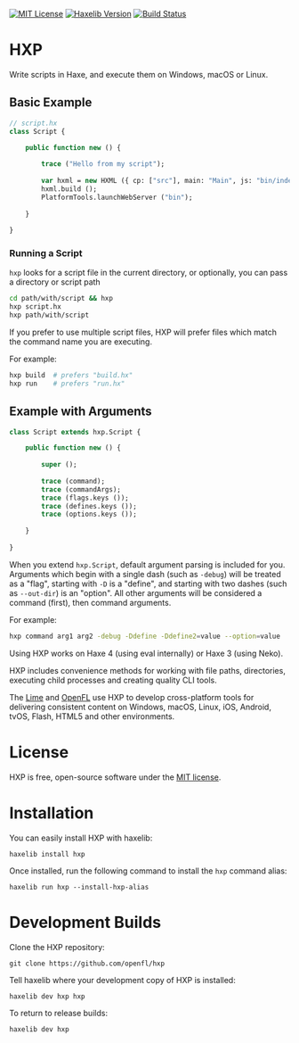 [![MIT License](https://img.shields.io/badge/license-MIT-blue.svg?style=flat)](LICENSE.md) [![Haxelib Version](https://img.shields.io/github/tag/openfl/hxp.svg?style=flat&label=haxelib)](http://lib.haxe.org/p/hxp) [![Build Status](https://img.shields.io/circleci/project/github/openfl/hxp/develop.svg)](https://circleci.com/gh/openfl/hxp)

HXP
===

Write scripts in Haxe, and execute them on Windows, macOS or Linux.

## Basic Example

```haxe
// script.hx
class Script {

    public function new () {
    
        trace ("Hello from my script");
        
        var hxml = new HXML ({ cp: ["src"], main: "Main", js: "bin/index.js" });
        hxml.build ();
        PlatformTools.launchWebServer ("bin");
        
    }
    
}
```

### Running a Script

`hxp` looks for a script file in the current directory, or optionally, you can pass a directory or script path

```bash
cd path/with/script && hxp
hxp script.hx
hxp path/with/script
```

If you prefer to use multiple script files, HXP will prefer files which match the command name you are executing.

For example:

```bash
hxp build  # prefers "build.hx"
hxp run    # prefers "run.hx"
```

## Example with Arguments

```haxe
class Script extends hxp.Script {

    public function new () {
    
        super ();
        
        trace (command);
        trace (commandArgs);
        trace (flags.keys ());
        trace (defines.keys ());
        trace (options.keys ());
        
    }
    
}
```

When you extend `hxp.Script`, default argument parsing is included for you. Arguments which begin with a single dash (such as `-debug`) will be treated as a "flag", starting with `-D` is a "define", and starting with two dashes (such as `--out-dir`) is an "option". All other arguments will be considered a command (first), then command arguments.

For example:

```bash
hxp command arg1 arg2 -debug -Ddefine -Ddefine2=value --option=value
```

Using HXP works on Haxe 4 (using eval internally) or Haxe 3 (using Neko).

HXP includes convenience methods for working with file paths, directories, executing child processes and creating quality CLI tools.

The [Lime](https://github.com/openfl/lime) and [OpenFL](https://github.com/openfl/openfl) use HXP to develop cross-platform tools for delivering consistent content on Windows, macOS, Linux, iOS, Android, tvOS, Flash, HTML5 and other environments.


License
=======

HXP is free, open-source software under the [MIT license](LICENSE.md).


Installation
============

You can easily install HXP with haxelib:

    haxelib install hxp


Once installed, run the following command to install the `hxp` command alias:
    
    haxelib run hxp --install-hxp-alias


Development Builds
==================

Clone the HXP repository:

    git clone https://github.com/openfl/hxp


Tell haxelib where your development copy of HXP is installed:

    haxelib dev hxp hxp


To return to release builds:

    haxelib dev hxp
